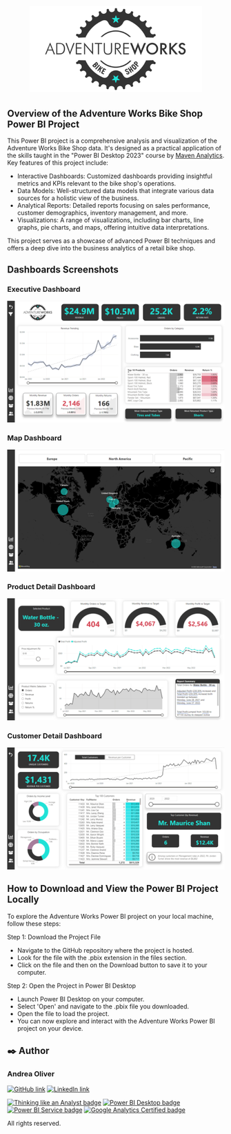 # <p align="center"><img src="https://github.com/AndreaOliver/AdventureWorks-BikeShop/blob/main/AdventureWorks%20Images/logo-adventure-works.png" width="400"></p>

## Overview of the Adventure Works Bike Shop Power BI Project

This Power BI project is a comprehensive analysis and visualization of the Adventure Works Bike Shop data. It's designed as a practical application of the skills taught in the "Power BI Desktop 2023" course by [Maven Analytics](https://github.com/MavenAnalytics). Key features of this project include:

- Interactive Dashboards: Customized dashboards providing insightful metrics and KPIs relevant to the bike shop's operations.
- Data Models: Well-structured data models that integrate various data sources for a holistic view of the business.
- Analytical Reports: Detailed reports focusing on sales performance, customer demographics, inventory management, and more.
- Visualizations: A range of visualizations, including bar charts, line graphs, pie charts, and maps, offering intuitive data interpretations.

This project serves as a showcase of advanced Power BI techniques and offers a deep dive into the business analytics of a retail bike shop.

## Dashboards Screenshots

### Executive Dashboard
<img src="https://github.com/AndreaOliver/AdventureWorks-BikeShop/blob/main/AdventureWorks Screenshots/AdventureWorks-ExecutiveDashboard.png">

### Map Dashboard
<img src="https://github.com/AndreaOliver/AdventureWorks-BikeShop/blob/main/AdventureWorks Screenshots/AdventureWorks-MapDashboard.png">

### Product Detail Dashboard
<img src="https://github.com/AndreaOliver/AdventureWorks-BikeShop/blob/main/AdventureWorks Screenshots/AdventureWorks-ProductDetailDashboard.png">

### Customer Detail Dashboard
<img src="https://github.com/AndreaOliver/AdventureWorks-BikeShop/blob/main/AdventureWorks Screenshots/AdventureWorks-CustomerDetailDashboard.png">

## How to Download and View the Power BI Project Locally
To explore the Adventure Works Power BI project on your local machine, follow these steps:

Step 1: Download the Project File
- Navigate to the GitHub repository where the project is hosted.
- Look for the file with the .pbix extension in the files section.
- Click on the file and then on the Download button to save it to your computer.

Step 2: Open the Project in Power BI Desktop
- Launch Power BI Desktop on your computer.
- Select 'Open' and navigate to the .pbix file you downloaded.
- Open the file to load the project.
- You can now explore and interact with the Adventure Works Power BI project on your device.


## ✒️ Author

### Andrea Oliver

<!--- Social Media Links -->
<a href="https://github.com/AndreaOliver"><img src="https://img.shields.io/badge/GitHub-%23121011.svg?style=plastic&logo=github&logoColor=white" alt="GitHub link" height="20"/></a> 
<a href="https://www.linkedin.com/in/andrea--oliver"><img src="https://img.shields.io/badge/LinkedIn-%230077B5.svg?style=plastic&logo=linkedin&logoColor=white" alt="LinkedIn link" height="20"/></a>

<!-- Data Analysis Badges -->
<p>
  <a href="https://certificates.mavenanalytics.io/ffa9bee6-7761-4f13-9ac1-0d4e06608fab"><img src="https://api.accredible.com/v1/frontend/credential_website_embed_image/badge/87325450" alt="Thinking like an Analyst badge" height="100"/></a> 
  <a href="https://certificates.mavenanalytics.io/8b7b46ab-1c06-4d33-b6b6-656cf6ae868c"><img src="https://api.accredible.com/v1/frontend/credential_website_embed_image/badge/88953855" alt="Power BI Desktop badge" height="100"/></a> 
  <a href="https://certificates.mavenanalytics.io/8b7b46ab-1c06-4d33-b6b6-656cf6ae868c"><img src="https://api.accredible.com/v1/frontend/credential_website_embed_image/badge/92426614" alt="Power BI Service badge" height="100"/></a> 
  <a href="https://skillshop.credential.net/1d723be1-6dff-454c-a5dd-f12e2d6d408e"><img src="/assets/Google Analytics Certified.png" alt="Google Analytics Certified badge" height="100"/></a> 
</p>

All rights reserved.
